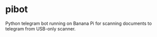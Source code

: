 # pibot
Python telegram bot running on Banana Pi for scanning documents to telegram from USB-only scanner.
